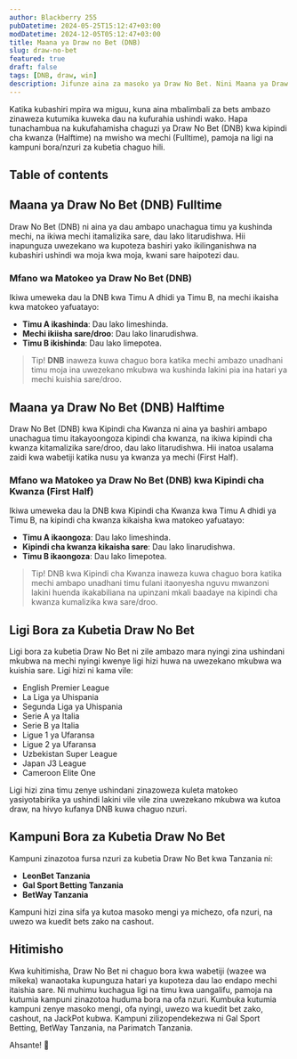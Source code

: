 ```yaml
---
author: Blackberry 255
pubDatetime: 2024-05-25T15:12:47+03:00
modDatetime: 2024-12-05T05:12:47+03:00
title: Maana ya Draw no Bet (DNB)
slug: draw-no-bet
featured: true
draft: false
tags: [DNB, draw, win]
description: Jifunze aina za masoko ya Draw No Bet. Nini Maana ya Draw No Bet Kwenye Betting
---
```


Katika kubashiri mpira wa miguu, kuna aina mbalimbali za bets ambazo zinaweza kutumika kuweka dau na kufurahia ushindi wako. Hapa tunachambua na kukufahamisha chaguzi ya Draw No Bet (DNB) kwa kipindi cha kwanza (Halftime) na mwisho wa mechi (Fulltime), pamoja na ligi na kampuni bora/nzuri za kubetia chaguo hili.

## Table of contents

## Maana ya Draw No Bet (DNB) Fulltime

Draw No Bet (DNB) ni aina ya dau ambapo unachagua timu ya kushinda mechi, na ikiwa mechi itamalizika sare, dau lako litarudishwa. Hii inapunguza uwezekano wa kupoteza bashiri yako ikilinganishwa na kubashiri ushindi wa moja kwa moja, kwani sare haipotezi dau.

### Mfano wa Matokeo ya Draw No Bet (DNB)

Ikiwa umeweka dau la DNB kwa Timu A dhidi ya Timu B, na mechi ikaisha kwa matokeo yafuatayo:

- **Timu A ikashinda**: Dau lako limeshinda.
- **Mechi ikiisha sare/droo**: Dau lako linarudishwa.
- **Timu B ikishinda**: Dau lako limepotea.

> Tip! **DNB** inaweza kuwa chaguo bora katika mechi ambazo unadhani timu moja ina uwezekano mkubwa wa kushinda lakini pia ina hatari ya mechi kuishia sare/droo.

## Maana ya Draw No Bet (DNB) Halftime

Draw No Bet (DNB) kwa Kipindi cha Kwanza ni aina ya bashiri ambapo unachagua timu itakayoongoza kipindi cha kwanza, na ikiwa kipindi cha kwanza kitamalizika sare/droo, dau lako litarudishwa. Hii inatoa usalama zaidi kwa wabetiji katika nusu ya kwanza ya mechi (First Half).

### Mfano wa Matokeo ya Draw No Bet (DNB) kwa Kipindi cha Kwanza (First Half)

Ikiwa umeweka dau la DNB kwa Kipindi cha Kwanza kwa Timu A dhidi ya Timu B, na kipindi cha kwanza kikaisha kwa matokeo yafuatayo:

- **Timu A ikaongoza**: Dau lako limeshinda.
- **Kipindi cha kwanza kikaisha sare**: Dau lako linarudishwa.
- **Timu B ikaongoza**: Dau lako limepotea.

> Tip! DNB kwa Kipindi cha Kwanza inaweza kuwa chaguo bora katika mechi ambapo unadhani timu fulani itaonyesha nguvu mwanzoni lakini huenda ikakabiliana na upinzani mkali baadaye na kipindi cha kwanza kumalizika kwa sare/droo.

## Ligi Bora za Kubetia Draw No Bet

Ligi bora za kubetia Draw No Bet ni zile ambazo mara nyingi zina ushindani mkubwa na mechi nyingi kwenye ligi hizi huwa na uwezekano mkubwa wa kuishia sare. Ligi hizi ni kama vile:

- English Premier League
- La Liga ya Uhispania
- Segunda Liga ya Uhispania
- Serie A ya Italia
- Serie B ya Italia
- Ligue 1 ya Ufaransa
- Ligue 2 ya Ufaransa
- Uzbekistan Super League
- Japan J3 League
- Cameroon Elite One

Ligi hizi zina timu zenye ushindani zinazoweza kuleta matokeo yasiyotabirika ya ushindi lakini vile vile zina uwezekano mkubwa wa kutoa draw, na hivyo kufanya DNB kuwa chaguo nzuri.

## Kampuni Bora za Kubetia Draw No Bet

Kampuni zinazotoa fursa nzuri za kubetia Draw No Bet kwa Tanzania ni:

- **<span class="text-success text-decoration-underline" onclick="OpenAff('leonbet')">LeonBet Tanzania</span>**
- **<span class="text-success text-decoration-underline" onclick="OpenAff('gsb')">Gal Sport Betting Tanzania</span>**
- **<span class="text-success text-decoration-underline" onclick="OpenAff('betway')">BetWay Tanzania</span>**

Kampuni hizi zina sifa ya kutoa masoko mengi ya michezo, ofa nzuri, na uwezo wa kuedit bets zako na cashout.

## Hitimisho

Kwa kuhitimisha, Draw No Bet ni chaguo bora kwa wabetiji (wazee wa mikeka) wanaotaka kupunguza hatari ya kupoteza dau lao endapo mechi itaishia sare. Ni muhimu kuchagua ligi na timu kwa uangalifu, pamoja na kutumia kampuni zinazotoa huduma bora na ofa nzuri. Kumbuka kutumia kampuni zenye masoko mengi, ofa nyingi, uwezo wa kuedit bet zako, cashout, na JackPot kubwa. Kampuni zilizopendekezwa ni Gal Sport Betting, BetWay Tanzania, na Parimatch Tanzania.

Ahsante! 🙏
